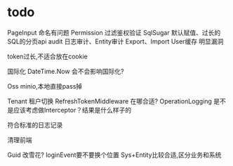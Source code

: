 # todo

PageInput 命名有问题
Permission 过滤鉴权验证
SqlSugar 默认赋值、过长的SQL的分页api
audit 日志审计、Entity审计
Export、Import
User缓存 明显漏洞

token过长,不适合放在cookie

国际化
DateTime.Now 会不会影响国际化?

Oss minio,本地直接pass掉

Tenant 租户切换
RefreshTokenMiddleware 在哪合适?
OperationLogging 是不是应该考虑做Interceptor？结果是什么样子的

符合标准的日志记录

清理前端

Guid 改雪花?
loginEvent要不要换个位置
Sys+Entity比较合适,区分业务和系统